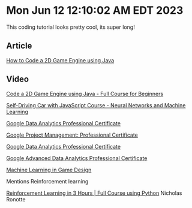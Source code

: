 # Mon Jun 12 12:10:02 AM EDT 2023


This coding tutorial looks pretty cool, its super long!


## Article
[How to Code a 2D Game Engine using Java](https://www.freecodecamp.org/news/code-a-2d-game-engine-using-java/)


## Video
[Code a 2D Game Engine using Java - Full Course for Beginners](https://www.youtube.com/watch?v=025QFeZfeyM)


[Self-Driving Car with JavaScript Course - Neural Networks and Machine Learning](https://www.youtube.com/watch?v=Rs_rAxEsAvI)

[Google Data Analytics Professional Certificate](https://www.coursera.org/professional-certificates/google-data-analytics?)


[Google Project Management: Professional Certificate](https://www.coursera.org/google-certificates/project-management-certificate?utm_source=google&utm_medium=institutions&utm_campaign=gwgsite-google-paidsearch-ha-sem-bk-gen-exa__geo--US-null&_ga=2.260960718.299078082.1686544669-1488380787.1686544668&_gac=1.50875995.1686544712.CjwKCAjw4ZWkBhA4EiwAVJXwqRzXmUNqHt2PGEuZp1lWspU8uQsHCLsA1B4IhutXDMstjdkyQIGv3hoCwt8QAvD_BwE)

[Google Data Analytics Professional Certificate](https://www.coursera.org/professional-certificates/google-data-analytics)

[Google Advanced Data Analytics Professional Certificate](https://www.coursera.org/professional-certificates/google-advanced-data-analytics)

[Machine Learning in Game Design](https://www.udemy.com/course/machine-learning-in-game-design/)


Mentions Reinforcement learning

[Reinforcement Learning in 3 Hours | Full Course using Python](https://www.youtube.com/watch?v=Mut_u40Sqz4)
Nicholas Ronotte
